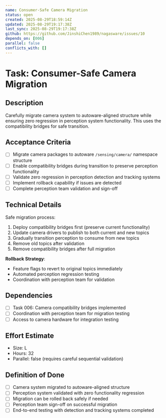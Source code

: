 ```yaml
---
name: Consumer-Safe Camera Migration
status: open
created: 2025-08-29T18:59:14Z
updated: 2025-08-29T19:17:38Z
last_sync: 2025-08-29T19:17:38Z
github: https://github.com/JinshiChen1989/nagasware/issues/10
depends_on: [006]
parallel: false
conflicts_with: []
---
```


# Task: Consumer-Safe Camera Migration

## Description
Carefully migrate camera system to autoware-aligned structure while ensuring zero regression in perception system functionality. This uses the compatibility bridges for safe transition.

## Acceptance Criteria
- [ ] Migrate camera packages to autoware `/sensing/camera/` namespace structure
- [ ] Enable compatibility bridges during transition to preserve perception functionality
- [ ] Validate zero regression in perception detection and tracking systems
- [ ] Implement rollback capability if issues are detected
- [ ] Complete perception team validation and sign-off

## Technical Details
Safe migration process:
1. Deploy compatibility bridges first (preserve current functionality)
2. Update camera drivers to publish to both current and new topics
3. Gradually transition perception to consume from new topics
4. Remove old topics after validation
5. Remove compatibility bridges after full migration

**Rollback Strategy**:
- Feature flags to revert to original topics immediately
- Automated perception regression testing
- Coordination with perception team for validation

## Dependencies
- [ ] Task 006: Camera compatibility bridges implemented
- [ ] Coordination with perception team for migration testing
- [ ] Access to camera hardware for integration testing

## Effort Estimate
- Size: L
- Hours: 32
- Parallel: false (requires careful sequential validation)

## Definition of Done
- [ ] Camera system migrated to autoware-aligned structure
- [ ] Perception system validated with zero functionality regression
- [ ] Migration can be rolled back safely if needed
- [ ] Perception team sign-off on successful migration
- [ ] End-to-end testing with detection and tracking systems completed